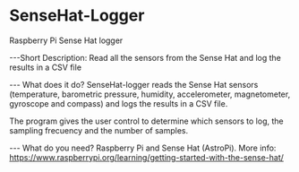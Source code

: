 # SenseHat-Logger
Raspberry Pi Sense Hat logger

---Short Description: Read all the sensors from the Sense Hat and log the results in a CSV file

--- What does it do? SenseHat-logger reads the Sense Hat sensors (temperature, barometric pressure, humidity, accelerometer, magnetometer, gyroscope and compass) and logs the results in a CSV file. 

The program gives the user control to determine which sensors to log, the sampling frecuency and the number of samples.

--- What do you need? Raspberry Pi and Sense Hat (AstroPi). More info: https://www.raspberrypi.org/learning/getting-started-with-the-sense-hat/
